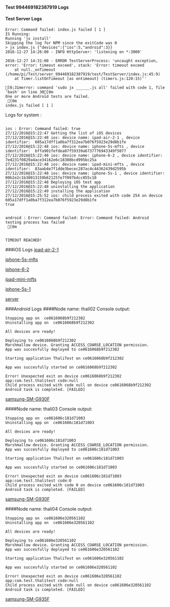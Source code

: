 #### Test 994469182387919 Logs

#### Test Server Logs
```
Error: Command failed: index.js failed [ 1 ]
IS Running:
Running 'jx install'
Skipping the log for NPM since the exitCode was 0
> jx index.js {"devices":{"ios":5,"android":3}}
2016-12-27 14:26:00 - INFO HttpServer: 'listening on *:3000'

2016-12-27 14:31:00 - ERROR TestServerProcess: 'uncaught exception, error: 'Error: timeout exceed', stack: 'Error: timeout exceed
    at null._onTimeout (/home/pi/Test/server_994469182387919/test/TestServer/index.js:45:9)
    at Timer.listOnTimeout [as ontimeout] (timers.js:120:15)''

[0;31merror: command 'sudo jx ______.js all' failed with code 1, file 'bash' on line 30[0m
One or more Android tests are failed.
 [0m
index.js failed [ 1 ]

```


Logs for system : 
```

ios : Error: Command failed: true
27/12/2016@15:22:47 Getting the list of iOS devices 
27/12/2016@15:22:48 ios: device name: ipad-air-2-1 , device identifier:  605a17dff1a0ba7f312ea7b076f5923e29d8b1fe
27/12/2016@15:22:48 ios: device name: iphone-5s-mfts , device identifier:  bffa901fefdea07f59339a6737776943349f5077
27/12/2016@15:22:48 ios: device name: iphone-6-2 , device identifier:  7ed231f0829a4ace34162e6c18308bcd995bc25a
27/12/2016@15:22:48 ios: device name: ipad-mini-mfts , device identifier:  83aab4e7f1dde3becec287ac4c44362439d2595b
27/12/2016@15:22:48 ios: device name: iphone-5s-1 , device identifier:  00b2e2c1b30013159b62125fe7f097bdcc055c10
27/12/2016@15:22:48 Deploying iOS test app 
27/12/2016@15:22:48 uninstalling the application 
27/12/2016@15:22:49 installing the application 
27/12/2016@15:25:52 ios: child process exited with code 254 on device 605a17dff1a0ba7f312ea7b076f5923e29d8b1fe 
true


android : Error: Command failed: Error: Command failed: Android testing process has failed
 [0m


TIMEOUT REACHED!
```
###iOS Logs
[ipad-air-2-1](https://github.com/ThaliTester/TestResults/blob/994469182387919_Increased_timeouts_for_test_write_andrew-aladev/iOS_ipad-air-2-1.md)

[iphone-5s-mfts](https://github.com/ThaliTester/TestResults/blob/994469182387919_Increased_timeouts_for_test_write_andrew-aladev/iOS_iphone-5s-mfts.md)

[iphone-6-2](https://github.com/ThaliTester/TestResults/blob/994469182387919_Increased_timeouts_for_test_write_andrew-aladev/iOS_iphone-6-2.md)

[ipad-mini-mfts](https://github.com/ThaliTester/TestResults/blob/994469182387919_Increased_timeouts_for_test_write_andrew-aladev/iOS_ipad-mini-mfts.md)

[iphone-5s-1](https://github.com/ThaliTester/TestResults/blob/994469182387919_Increased_timeouts_for_test_write_andrew-aladev/iOS_iphone-5s-1.md)

[server](https://github.com/ThaliTester/TestResults/blob/994469182387919_Increased_timeouts_for_test_write_andrew-aladev/iOS_server.md)


###Android Logs
####Node name: thali02
Console output:
```
Stopping app on  ce0616068b9f212302
Uninstalling app on  ce0616068b9f212302

All devices are ready!

Deploying to ce0616068b9f212302
Marshmallow device. Granting ACCESS_COARSE_LOCATION permission.
App was succesfully deployed to ce0616068b9f212302

Starting application ThaliTest on ce0616068b9f212302

App was succesfully started on ce0616068b9f212302

Error! Unexpected exit on device ce0616068b9f212302 app:com.test.thalitest code:null 
Child process exited with code null on device ce0616068b9f212302
Android task is completed. [FAILED]
```
[samsung-SM-G930F](https://github.com/ThaliTester/TestResults/blob/994469182387919_Increased_timeouts_for_test_write_andrew-aladev/thali02_samsung-SM-G930F.md)

####Node name: thali03
Console output:
```
Stopping app on  ce061606c181d71003
Uninstalling app on  ce061606c181d71003

All devices are ready!

Deploying to ce061606c181d71003
Marshmallow device. Granting ACCESS_COARSE_LOCATION permission.
App was succesfully deployed to ce061606c181d71003

Starting application ThaliTest on ce061606c181d71003

App was succesfully started on ce061606c181d71003

Error! Unexpected exit on device ce061606c181d71003 app:com.test.thalitest code:0 
Child process exited with code 0 on device ce061606c181d71003
Android task is completed. [FAILED]
```
[samsung-SM-G930F](https://github.com/ThaliTester/TestResults/blob/994469182387919_Increased_timeouts_for_test_write_andrew-aladev/thali03_samsung-SM-G930F.md)

####Node name: thali04
Console output:
```
Stopping app on  ce061606e320561102
Uninstalling app on  ce061606e320561102

All devices are ready!

Deploying to ce061606e320561102
Marshmallow device. Granting ACCESS_COARSE_LOCATION permission.
App was succesfully deployed to ce061606e320561102

Starting application ThaliTest on ce061606e320561102

App was succesfully started on ce061606e320561102

Error! Unexpected exit on device ce061606e320561102 app:com.test.thalitest code:null 
Child process exited with code null on device ce061606e320561102
Android task is completed. [FAILED]
```
[samsung-SM-G935F](https://github.com/ThaliTester/TestResults/blob/994469182387919_Increased_timeouts_for_test_write_andrew-aladev/thali04_samsung-SM-G935F.md)




